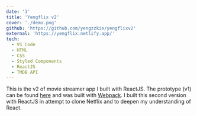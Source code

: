 ```yaml
---
date: '1'
title: 'Yengflix v2'
cover: './demo.png'
github: 'https://github.com/yengzzkie/yengflixv2'
external: 'https://yengflix.netlify.app/'
tech:
  - VS Code
  - HTML
  - CSS
  - Styled Components
  - ReactJS
  - TMDB API
---
```


This is the v2 of movie streamer app I built with ReactJS. The prototype (v1) can be found [here](https://yengflix-deprecated.netlify.app) and was built with [Webpack]('https://webpack.js.org/'). I built this second version with ReactJS in attempt to clone Netflix and to deepen my understanding of React.
